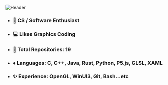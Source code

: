 ![Header](./github-header-image-o.png)

- ### 👀 CS / Software Enthusiast
- ### 💻 Likes Graphics Coding
- ### 🌱 Total Repositories: 19
- ### ♦️ Languages: C, C++, Java, Rust, Python, P5.js, GLSL, XAML
- ### ✨ Experience: OpenGL, WinUI3, Git, Bash...etc 


<!--![Teresh's GitHub stats](https://github-readme-stats.vercel.app/api?username=GrozmanGit&show_icons=true&theme=dark&hide_border=true&rank_icon=github&include_all_commits=true)-->
